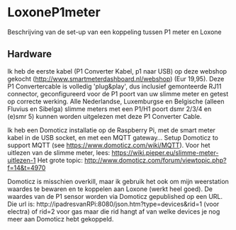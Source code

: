 # LoxoneP1meter
Beschrijving van de set-up van een koppeling tussen P1 meter en Loxone

## Hardware

Ik heb de eerste kabel (P1 Converter Kabel, p1 naar USB) op deze webshop gekocht (http://www.smartmeterdashboard.nl/webshop) (Eur 19,95).
Deze P1 Convertercable is volledig 'plug&play', dus inclusief gemonteerde RJ11 connector, geconfigureerd voor de P1 poort van uw slimme meter
en getest op correcte werking. Alle  Nederlandse, Luxemburgse en Belgische (alleen Fluvius en Sibelga) slimme meters met een P1/H1 poort 
dsmr 2/3/4 en (e)smr 5) kunnen worden uitgelezen met deze P1 Converter Cable.

Ik heb een Domoticz installatie op de Raspberry Pi, met de smart meter kabel in de USB socket, en met een MQTT gateway… Setup Domoticz to
support MQTT (see  https://www.domoticz.com/wiki/MQTT). Voor het uitlezen van de slimme meter, lees: https://wiki.pieper.eu/slimme-meter-uitlezen-1
Het grote topic: http://www.domoticz.com/forum/viewtopic.php?f=14&t=4970

Domoticz is misschien overkill, maar ik gebruik het ook om mijn weerstation waardes te bewaren en te koppelen aan Loxone (werkt heel goed).
De waardes van de P1 sensor worden via Domoticz gepublished op een URL. Die url is: 
http://ipadresvanRPi:8080/json.htm?type=devices&rid=1 (voor electra)
of rid=2 voor gas maar die rid hangt af van welke devices je nog meer aan Domoticz hebt gekoppeld.


